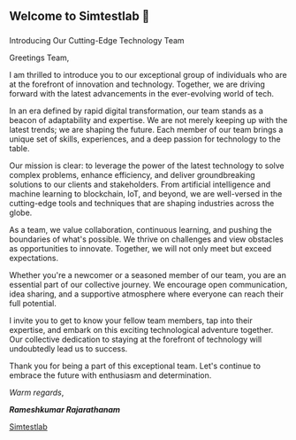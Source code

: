## Welcome to Simtestlab 👋

### 
Introducing Our Cutting-Edge Technology Team

Greetings Team,

I am thrilled to introduce you to our exceptional group of individuals who are at the forefront of innovation and technology. Together, we are driving forward with the latest advancements in the ever-evolving world of tech.

In an era defined by rapid digital transformation, our team stands as a beacon of adaptability and expertise. We are not merely keeping up with the latest trends; we are shaping the future. Each member of our team brings a unique set of skills, experiences, and a deep passion for technology to the table.

Our mission is clear: to leverage the power of the latest technology to solve complex problems, enhance efficiency, and deliver groundbreaking solutions to our clients and stakeholders. From artificial intelligence and machine learning to blockchain, IoT, and beyond, we are well-versed in the cutting-edge tools and techniques that are shaping industries across the globe.

As a team, we value collaboration, continuous learning, and pushing the boundaries of what's possible. We thrive on challenges and view obstacles as opportunities to innovate. Together, we will not only meet but exceed expectations.

Whether you're a newcomer or a seasoned member of our team, you are an essential part of our collective journey. We encourage open communication, idea sharing, and a supportive atmosphere where everyone can reach their full potential.

I invite you to get to know your fellow team members, tap into their expertise, and embark on this exciting technological adventure together. Our collective dedication to staying at the forefront of technology will undoubtedly lead us to success.

Thank you for being a part of this exceptional team. Let's continue to embrace the future with enthusiasm and determination.

*Warm regards*,

***Rameshkumar Rajarathanam***

[Simtestlab](https://simtestlab.se)

<!--

**Here are some ideas to get you started:**

🙋‍♀️ A short introduction - what is your organization all about?
🌈 Contribution guidelines - how can the community get involved?
👩‍💻 Useful resources - where can the community find your docs? Is there anything else the community should know?
🍿 Fun facts - what does your team eat for breakfast?
🧙 Remember, you can do mighty things with the power of [Markdown](https://docs.github.com/github/writing-on-github/getting-started-with-writing-and-formatting-on-github/basic-writing-and-formatting-syntax)
-->
